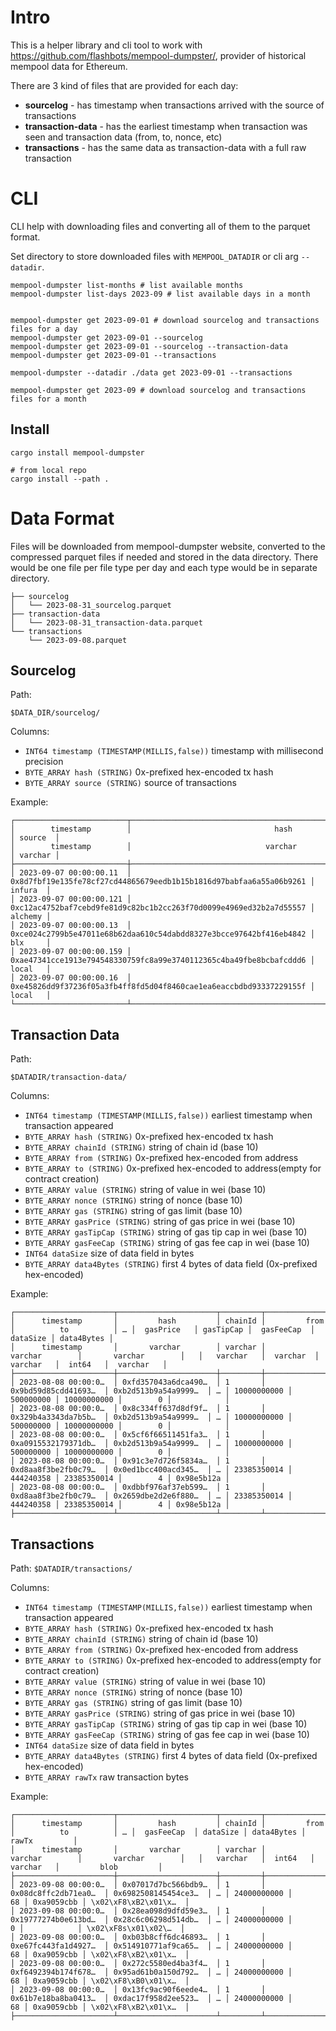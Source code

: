 # Intro

This is a helper library and cli tool to work with https://github.com/flashbots/mempool-dumpster/, provider of historical 
mempool data for Ethereum.

There are 3 kind of files that are provided for each day:
* **sourcelog** - has timestamp when transactions arrived with the source of transactions
* **transaction-data** - has the earliest timestamp when transaction was seen and transaction data (from, to, nonce, etc)
* **transactions** - has the same data as transaction-data with a full raw transaction


# CLI

CLI help with downloading files and converting all of them to the parquet format.

Set directory to store downloaded files with `MEMPOOL_DATADIR` or cli arg `--datadir`.


```
mempool-dumpster list-months # list available months
mempool-dumpster list-days 2023-09 # list available days in a month


mempool-dumpster get 2023-09-01 # download sourcelog and transactions files for a day
mempool-dumpster get 2023-09-01 --sourcelog 
mempool-dumpster get 2023-09-01 --sourcelog --transaction-data 
mempool-dumpster get 2023-09-01 --transactions 

mempool-dumpster --datadir ./data get 2023-09-01 --transactions 

mempool-dumpster get 2023-09 # download sourcelog and transactions files for a month
```

## Install

```shell
cargo install mempool-dumpster

# from local repo
cargo install --path .
```

# Data Format

Files will be downloaded from mempool-dumpster website, converted to the compressed parquet files if needed 
and stored in the data directory. There would be one file per file type per day and each type would be in separate directory.

```text
├── sourcelog
│   └── 2023-08-31_sourcelog.parquet
├── transaction-data
│   └── 2023-08-31_transaction-data.parquet
└── transactions
    └── 2023-09-08.parquet
```

## Sourcelog

Path: 

`$DATA_DIR/sourcelog/`

Columns: 

* `INT64 timestamp (TIMESTAMP(MILLIS,false))` timestamp with millisecond precision
* `BYTE_ARRAY hash (STRING)` 0x-prefixed hex-encoded tx hash
* `BYTE_ARRAY source (STRING)` source of transactions 

Example:
```text
┌─────────────────────────┬────────────────────────────────────────────────────────────────────┬─────────┐
│        timestamp        │                                hash                                │ source  │
│        timestamp        │                              varchar                               │ varchar │
├─────────────────────────┼────────────────────────────────────────────────────────────────────┼─────────┤
│ 2023-09-07 00:00:00.11  │ 0x8d7fbf19e135fe78cf27cd44865679eedb1b15b1816d97babfaa6a55a06b9261 │ infura  │
│ 2023-09-07 00:00:00.121 │ 0xc12ac4752baf7cebd9fe81d9c82bc1b2cc263f70d0099e4969ed32b2a7d55557 │ alchemy │
│ 2023-09-07 00:00:00.13  │ 0xce024c2799b5e47011e68b62daa610c54dabdd8327e3bcce97642bf416eb4842 │ blx     │
│ 2023-09-07 00:00:00.159 │ 0xae47341cce1913e794548330759fc8a99e3740112365c4ba49fbe8bcbafcddd6 │ local   │
│ 2023-09-07 00:00:00.16  │ 0xe45826dd9f37236f05a3fb4ff8fd5d04f8460cae1ea6eaccbdbd93337229155f │ local   │
└─────────────────────────┴────────────────────────────────────────────────────────────────────┴─────────┘
```

## Transaction Data

Path: 

`$DATADIR/transaction-data/`

Columns:

* `INT64 timestamp (TIMESTAMP(MILLIS,false))` earliest timestamp when transaction appeared
* `BYTE_ARRAY hash (STRING)` 0x-prefixed hex-encoded tx hash
* `BYTE_ARRAY chainId (STRING)` string of chain id (base 10)
* `BYTE_ARRAY from (STRING)` 0x-prefixed hex-encoded from address
* `BYTE_ARRAY to (STRING)` 0x-prefixed hex-encoded to address(empty for contract creation)
* `BYTE_ARRAY value (STRING)` string of value in wei (base 10)
* `BYTE_ARRAY nonce (STRING)` string of nonce (base 10)
* `BYTE_ARRAY gas (STRING)` string of gas limit (base 10)
* `BYTE_ARRAY gasPrice (STRING)` string of gas price in wei (base 10)
* `BYTE_ARRAY gasTipCap (STRING)` string of gas tip cap in wei (base 10)
* `BYTE_ARRAY gasFeeCap (STRING)` string of gas fee cap in wei (base 10)
* `INT64 dataSize` size of data field in bytes
* `BYTE_ARRAY data4Bytes (STRING)` first 4 bytes of data field (0x-prefixed hex-encoded)


Example:
```text
┌──────────────────────┬──────────────────────┬─────────┬──────────────────────┬──────────────────────┬───┬─────────────┬───────────┬─────────────┬──────────┬────────────┐
│      timestamp       │         hash         │ chainId │         from         │          to          │ … │  gasPrice   │ gasTipCap │  gasFeeCap  │ dataSize │ data4Bytes │
│      timestamp       │       varchar        │ varchar │       varchar        │       varchar        │   │   varchar   │  varchar  │   varchar   │  int64   │  varchar   │
├──────────────────────┼──────────────────────┼─────────┼──────────────────────┼──────────────────────┼───┼─────────────┼───────────┼─────────────┼──────────┼────────────┤
│ 2023-08-08 00:00:0…  │ 0xfd357043a6dca490…  │ 1       │ 0x9bd59d85cdd41693…  │ 0xb2d513b9a54a9999…  │ … │ 10000000000 │ 500000000 │ 10000000000 │        0 │            │
│ 2023-08-08 00:00:0…  │ 0x8c334ff637d8df9f…  │ 1       │ 0x329b4a3343da7b5b…  │ 0xb2d513b9a54a9999…  │ … │ 10000000000 │ 500000000 │ 10000000000 │        0 │            │
│ 2023-08-08 00:00:0…  │ 0x5cf6f66511451fa3…  │ 1       │ 0xa0915532179371db…  │ 0xb2d513b9a54a9999…  │ … │ 10000000000 │ 500000000 │ 10000000000 │        0 │            │
│ 2023-08-08 00:00:0…  │ 0x91c3e7d726f5834a…  │ 1       │ 0xd8aa8f3be2fb0c79…  │ 0x0ed1bcc400acd345…  │ … │ 23385350014 │ 444240358 │ 23385350014 │        4 │ 0x98e5b12a │
│ 2023-08-08 00:00:0…  │ 0xdbbf976af37eb599…  │ 1       │ 0xd8aa8f3be2fb0c79…  │ 0x2659dbe2d2e6f880…  │ … │ 23385350014 │ 444240358 │ 23385350014 │        4 │ 0x98e5b12a │
├──────────────────────┴──────────────────────┴─────────┴──────────────────────┴──────────────────────┴───┴─────────────┴───────────┴─────────────┴──────────┴────────────┤
```

## Transactions

Path: 
`$DATADIR/transactions/`

Columns:

* `INT64 timestamp (TIMESTAMP(MILLIS,false))` earliest timestamp when transaction appeared
* `BYTE_ARRAY hash (STRING)` 0x-prefixed hex-encoded tx hash
* `BYTE_ARRAY chainId (STRING)` string of chain id (base 10)
* `BYTE_ARRAY from (STRING)` 0x-prefixed hex-encoded from address
* `BYTE_ARRAY to (STRING)` 0x-prefixed hex-encoded to address(empty for contract creation)
* `BYTE_ARRAY value (STRING)` string of value in wei (base 10)
* `BYTE_ARRAY nonce (STRING)` string of nonce (base 10)
* `BYTE_ARRAY gas (STRING)` string of gas limit (base 10)
* `BYTE_ARRAY gasPrice (STRING)` string of gas price in wei (base 10)
* `BYTE_ARRAY gasTipCap (STRING)` string of gas tip cap in wei (base 10)
* `BYTE_ARRAY gasFeeCap (STRING)` string of gas fee cap in wei (base 10)
* `INT64 dataSize` size of data field in bytes
* `BYTE_ARRAY data4Bytes (STRING)` first 4 bytes of data field (0x-prefixed hex-encoded)
* `BYTE_ARRAY rawTx` raw transaction bytes

Example:
```text
┌──────────────────────┬──────────────────────┬─────────┬──────────────────────┬──────────────────────┬───┬─────────────┬──────────┬────────────┬──────────────────────┐
│      timestamp       │         hash         │ chainId │         from         │          to          │ … │  gasFeeCap  │ dataSize │ data4Bytes │        rawTx         │
│      timestamp       │       varchar        │ varchar │       varchar        │       varchar        │   │   varchar   │  int64   │  varchar   │         blob         │
├──────────────────────┼──────────────────────┼─────────┼──────────────────────┼──────────────────────┼───┼─────────────┼──────────┼────────────┼──────────────────────┤
│ 2023-09-08 00:00:0…  │ 0x07017d7bc566bdb9…  │ 1       │ 0x08dc8ffc2db71ea0…  │ 0x6982508145454ce3…  │ … │ 24000000000 │       68 │ 0xa9059cbb │ \x02\xF8\xB2\x01\x…  │
│ 2023-09-08 00:00:0…  │ 0x28ea098d9dfd59e3…  │ 1       │ 0x19777274b0e613bd…  │ 0x28c6c06298d514db…  │ … │ 24000000000 │        0 │            │ \x02\xF8s\x01\x02\…  │
│ 2023-09-08 00:00:0…  │ 0xb03b8cff6dc46893…  │ 1       │ 0xe67fc443fa1d4927…  │ 0x514910771af9ca65…  │ … │ 24000000000 │       68 │ 0xa9059cbb │ \x02\xF8\xB2\x01\x…  │
│ 2023-09-08 00:00:0…  │ 0x272c5580ed4ba3f4…  │ 1       │ 0xf6492394b174f678…  │ 0x95ad61b0a150d792…  │ … │ 24000000000 │       68 │ 0xa9059cbb │ \x02\xF8\xB0\x01\x…  │
│ 2023-09-08 00:00:0…  │ 0x13fc9ac90f6eede4…  │ 1       │ 0x61b7e18ba8ba0413…  │ 0xdac17f958d2ee523…  │ … │ 24000000000 │       68 │ 0xa9059cbb │ \x02\xF8\xB2\x01\x…  │
├──────────────────────┴──────────────────────┴─────────┴──────────────────────┴──────────────────────┴───┴─────────────┴──────────┴────────────┴──────────────────────┤
```

